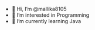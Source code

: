 - 👋 Hi, I’m @mallika8105
- 👀 I’m interested in Programming
- 🌱 I’m currently learning Java


<!---
mallika8105/mallika8105 is a ✨ special ✨ repository because its `README.md` (this file) appears on your GitHub profile.
You can click the Preview link to take a look at your changes.
--->
